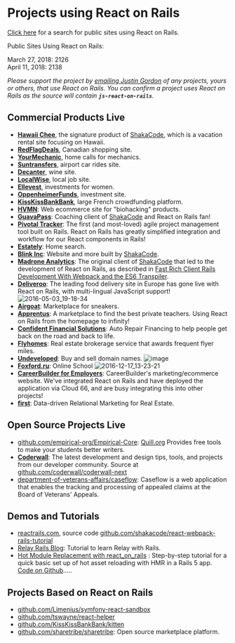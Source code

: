 # Projects using React on Rails

[Click here](https://publicwww.com/websites/%22react-on-rails%22++-undeveloped.com/) for a search for public sites using React on Rails.

Public Sites Using React on Rails:

March 27, 2018: 2126<br>
April 11, 2018: 2138

_Please support the project by [emailing Justin Gordon](mailto:justin@shakacode.com) of any projects, yours or others, that use React on Rails. You can confirm a project uses React on Rails as the source will contain **`js-react-on-rails`**._

## Commercial Products Live

- **[Hawaii Chee](https://www.hawaiichee.com/)**, the signature product of [ShakaCode](http://www.shakacode.com), which is a vacation rental site focusing on Hawaii.
- **[RedFlagDeals](https://www.redflagdeals.com/)**, Canadian shopping site.
- **[YourMechanic](https://www.yourmechanic.com/)**, home calls for mechanics.
- **[Suntransfers](https://www.suntransfers.com/)**, airport car rides site.
- **[Decanter](http://www.decanter.com/)**, wine site.
- **[LocalWise](https://www.localwise.com/)**, local job site.
- **[Ellevest](https://www.ellevest.com/)**, investments for women.
- **[OppenheimerFunds](https://www.oppenheimerfunds.com/)**, investment site.
- **[KissKissBankBank](https://www.kisskissbankbank.com/)**, large French crowdfunding platform.
- **[HVMN](https://hvmn.com)**: Web ecommerce site for "biohacking" products.
- **[GuavaPass](https://guavapass.com/)**: Coaching client of [ShakaCode](http://www.shakacode.com) and React on Rails fan!
- **[Pivotal Tracker](http://www.pivotaltracker.com/)**: The first (and most-loved) agile project management tool built on Rails. React on Rails has greatly simplified integration and workflow for our React components in Rails!
- **[Estately](https://www.estately.com)**: Home search.
- **[Blink Inc](https://www.blinkinc.com)**: Website and more built by [ShakaCode](http://www.shakacode.com).
- **[Madrone Analytics](http://madroneco.com/)**: The original client of [ShakaCode](http://www.shakacode.com) that led to the development of React on Rails, as described in [Fast Rich Client Rails Development With Webpack and the ES6 Transpiler](http://www.railsonmaui.com/blog/2014/10/03/integrating-webpack-and-the-es6-transpiler-into-an-existing-rails-project/).
- **[Deliveroo](https://deliveroo.co.uk/)**: The leading food delivery site in Europe has gone live with React on Rails, with multi-lingual JavaScript support!
  ![2016-05-03_19-18-34](https://cloud.githubusercontent.com/assets/1118459/15027253/91fd151a-11de-11e6-93e3-720518995fe0.png)
- **[Airgoat](https://airgoat.com/)**: Marketplace for sneakers.
- **[Apprentus](https://www.apprentus.com/)**: A marketplace to find the best private teachers. Using React on Rails from the homepage to infinity!
- **[Confident Financial Solutions](https://www.mycfsapp.com/)**: Auto Repair Financing to help people get back on the road and back to life.
- **[Flyhomes](https://www.flyhomes.com/)**: Real estate brokerage service that awards frequent flyer miles.
- **[Undeveloped](https://undeveloped.com/)**: Buy and sell domain names. ![image](https://cloud.githubusercontent.com/assets/1118459/19623703/7c6d63d0-9870-11e6-83f2-8b83ca49daa9.png)
- **[Foxford.ru](http://foxford.ru/)**: Online School ![2016-12-17_13-23-21](https://cloud.githubusercontent.com/assets/1118459/21290377/1adacdf2-c45c-11e6-97c1-f726ab749b2d.png)
- **[CareerBuilder for Employers](https://hiring.careerbuilder.com/)**: CareerBuilder's marketing/ecommerce website. We've integrated React on Rails and have deployed the application via Cloud 66, and are busy integrating this into other projects!
- **[first](https://first.io/)**: Data-driven Relational Marketing for Real Estate.

## Open Source Projects Live

- [github.com/empirical-org/Empirical-Core](https://github.com/empirical-org/Empirical-Core): [Quill.org](https://quill.org/) Provides free tools to make your students better writers.
- **[Coderwall](https://coderwall.com/)**: The latest development and design tips, tools, and projects from our developer community. Source at [github.com/coderwall/coderwall-next](https://github.com/coderwall/coderwall-next)
- [department-of-veterans-affairs/caseflow](https://github.com/department-of-veterans-affairs/caseflow): Caseflow is a web application that enables the tracking and processing of appealed claims at the Board of Veterans' Appeals.

## Demos and Tutorials

- [reactrails.com](http://www.reactrails.com), source code [github.com/shakacode/react-webpack-rails-tutorial](https://github.com/shakacode/react-webpack-rails-tutorial/)
- [Relay Rails Blog](https://github.com/gauravtiwari/relay-rails-blog): Tutorial to learn Relay with Rails.
- [Hot Module Replacement with react_on_rails](https://medium.com/@hrishio/lesson-5-hot-module-replacement-for-react-in-rails-using-the-react-on-rails-gem-643c5b01f3d7#.ehevxok16) : Step-by-step tutorial for a quick basic set up of hot asset reloading with HMR in a Rails 5 app. [Code on Github](https://github.com/learnetto/calreact-hmr).....

## Projects Based on React on Rails

- [github.com/Limenius/symfony-react-sandbox](https://github.com/Limenius/symfony-react-sandbox)
- [github.com/tswayne/react-helper](https://github.com/tswayne/react-helper)
- [github.com/KissKissBankBank/kitten](https://github.com/KissKissBankBank/kitten)
- [github.com/sharetribe/sharetribe](https://github.com/sharetribe/sharetribe): Open source marketplace platform.
